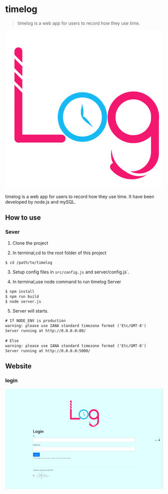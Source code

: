 # timelog

> timelog is a web app for users to record how they use time.

![](/UI/assets/timelog.png)

timelog is a web app for users to record how they use time.
It have been developed by node.js and mySQL.

## How to use
### Sever
1. Clone the project

2. In terminal,cd to the root folder of this project

```
$ cd /path/to/timelog
```

3. Setup config files in `src/config.js` and server/config.js`.

4. In terminal,use node command to run timelog Server
```
$ npm install
$ npm run build
$ node server.js
```
5. Server will starts.
```
# If NODE_ENV is production
warning: please use IANA standard timezone format ('Etc/GMT-8')
Server running at http://0.0.0.0:80/

# Else
warning: please use IANA standard timezone format ('Etc/GMT-8')
Server running at http://0.0.0.0:5000/
```

## Website

### login
![](/UI/assets/sampleLogin.png)
